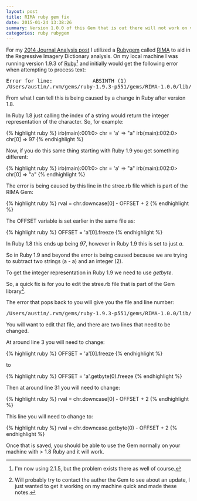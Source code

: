```yaml
---
layout: post
title: RIMA ruby gem fix
date: 2015-01-24 13:38:26
summary: Version 1.0.0 of this Gem that is out there will not work on version of Ruby > 1.8 
categories: ruby rubygem
---
```


For my [2014 Journal Analysis post](http://austinmoody.org/~melange/journal/2015/01/12/2014%2520Journal%2520Analysis/) I utilized a [Rubygem](https://rubygems.org/) called [RIMA](https://rubygems.org/gems/RIMA) to aid in the Regressive Imagery Dictionary analysis.  On my local machine I was running version 1.9.3 of [Ruby](http://www.ruby-lang.org)[^fn1] and initially would get the following error when attempting to process text:

<pre>
Error for line:     		ABSINTH (1)
/Users/austin/.rvm/gems/ruby-1.9.3-p551/gems/RIMA-1.0.0/lib/rima/stree.rb:31:in `key': undefined method `-' for "a":String (NoMethodError)
</pre>

From what I can tell this is being caused by a change in Ruby after version 1.8.

In Ruby 1.8 just calling the index of a string would return the integer representation of the character.  So, for example:

{% highlight ruby %}
irb(main):001:0> chr = 'a'
=> "a"
irb(main):002:0> chr[0]
=> 97
{% endhighlight %}

Now, if you do this same thing starting with Ruby 1.9 you get something different:

{% highlight ruby %}
irb(main):001:0> chr = 'a'
=> "a"
irb(main):002:0> chr[0]
=> "a"
{% endhighlight %}

The error is being caused by this line in the stree.rb file which is part of the RIMA Gem:

{% highlight ruby %}
rval = chr.downcase[0] - OFFSET + 2
{% endhighlight %}

The OFFSET variable is set earlier in the same file as:

{% highlight ruby %}
OFFSET = 'a'[0].freeze
{% endhighlight %}

In Ruby 1.8 this ends up being *97*, however in Ruby 1.9 this is set to just _a_.  

So in Ruby 1.9 and beyond the error is being caused because we are trying to subtract two strings (a - a) and an integer (2).  

To get the integer representation in Ruby 1.9 we need to use *getbyte*. 

So, a quick fix is for you to edit the stree.rb file that is part of the Gem library[^fn2].

The error that pops back to you will give you the file and line number:

<pre>/Users/austin/.rvm/gems/ruby-1.9.3-p551/gems/RIMA-1.0.0/lib/rima/stree.rb:31</pre>

You will want to edit that file, and there are two lines that need to be changed.

At around line 3 you will need to change:

{% highlight ruby %}
OFFSET = 'a'[0].freeze
{% endhighlight %}

to 

{% highlight ruby %}
OFFSET = 'a'.getbyte(0).freeze
{% endhighlight %}

Then at around line 31 you will need to change:

{% highlight ruby %}
rval = chr.downcase[0] - OFFSET + 2
{% endhighlight %}

This line you will need to change to:

{% highlight ruby %}
rval = chr.downcase.getbyte(0) - OFFSET + 2
{% endhighlight %}

Once that is saved, you should be able to use the Gem normally on your machine with > 1.8 Ruby and it will work.

[^fn1]: I'm now using 2.1.5, but the problem exists there as well of course.
[^fn2]: Will probably try to contact the auther the Gem to see about an update, I just wanted to get it working on my machine quick and made these notes.